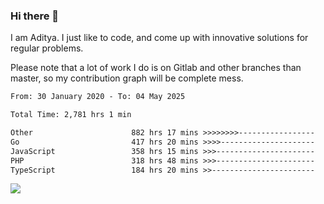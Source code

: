 ### Hi there 👋

I am Aditya. I just like to code, and come up with innovative solutions for regular problems.

Please note that a lot of work I do is on Gitlab and other branches than master, so my contribution graph will be complete mess.

<!--START_SECTION:waka-->

```txt
From: 30 January 2020 - To: 04 May 2025

Total Time: 2,781 hrs 1 min

Other                      882 hrs 17 mins >>>>>>>>-----------------   31.73 %
Go                         417 hrs 20 mins >>>>---------------------   15.01 %
JavaScript                 358 hrs 15 mins >>>----------------------   12.88 %
PHP                        318 hrs 48 mins >>>----------------------   11.46 %
TypeScript                 184 hrs 20 mins >>-----------------------   06.63 %
```

<!--END_SECTION:waka-->

![](https://komarev.com/ghpvc/?username=BrainBuzzer)
